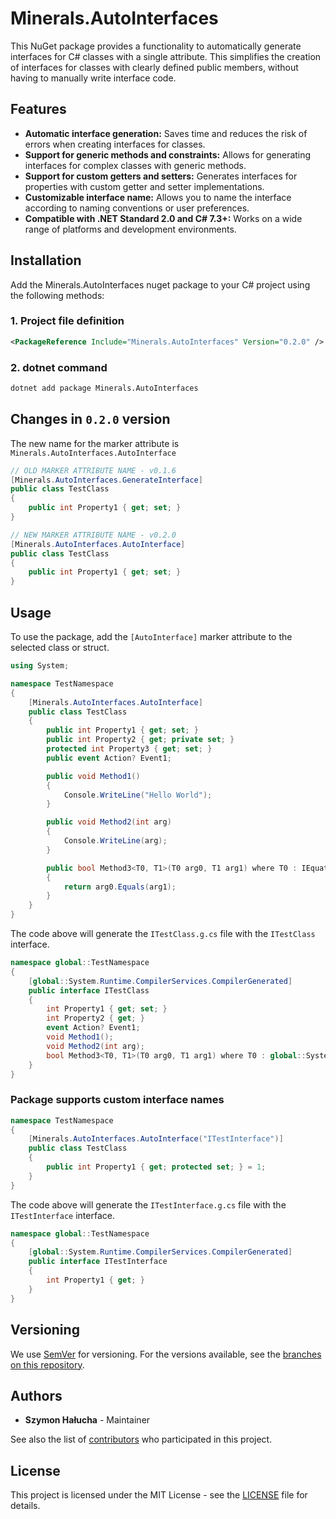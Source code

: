 # Minerals.AutoInterfaces

This NuGet package provides a functionality to automatically generate interfaces for C# classes with a single attribute. This simplifies the creation of interfaces for classes with clearly defined public members, without having to manually write interface code.

## Features

- **Automatic interface generation:** Saves time and reduces the risk of errors when creating interfaces for classes.
- **Support for generic methods and constraints:** Allows for generating interfaces for complex classes with generic methods.
- **Support for custom getters and setters:** Generates interfaces for properties with custom getter and setter implementations.
- **Customizable interface name:** Allows you to name the interface according to naming conventions or user preferences.
- **Compatible with .NET Standard 2.0 and C# 7.3+:** Works on a wide range of platforms and development environments.

## Installation

Add the Minerals.AutoInterfaces nuget package to your C# project using the following methods:

### 1. Project file definition

```xml
<PackageReference Include="Minerals.AutoInterfaces" Version="0.2.0" />
```

### 2. dotnet command

```bat
dotnet add package Minerals.AutoInterfaces
```

## Changes in ``0.2.0`` version

The new name for the marker attribute is ``Minerals.AutoInterfaces.AutoInterface``

```csharp
// OLD MARKER ATTRIBUTE NAME - v0.1.6
[Minerals.AutoInterfaces.GenerateInterface]
public class TestClass
{
    public int Property1 { get; set; }
}

// NEW MARKER ATTRIBUTE NAME - v0.2.0
[Minerals.AutoInterfaces.AutoInterface]
public class TestClass
{
    public int Property1 { get; set; }
}
```

## Usage

To use the package, add the ``[AutoInterface]`` marker attribute to the selected class or struct.

```csharp
using System;

namespace TestNamespace
{
    [Minerals.AutoInterfaces.AutoInterface]
    public class TestClass
    {
        public int Property1 { get; set; }
        public int Property2 { get; private set; }
        protected int Property3 { get; set; }
        public event Action? Event1;

        public void Method1()
        {
            Console.WriteLine("Hello World");
        }

        public void Method2(int arg)
        {
            Console.WriteLine(arg);
        }

        public bool Method3<T0, T1>(T0 arg0, T1 arg1) where T0 : IEquatable<T1> where T1 : IEquatable<T0>
        {
            return arg0.Equals(arg1);
        }
    }
}
```

The code above will generate the ``ITestClass.g.cs`` file with the ``ITestClass`` interface.

```csharp
namespace global::TestNamespace
{
    [global::System.Runtime.CompilerServices.CompilerGenerated]
    public interface ITestClass
    {
        int Property1 { get; set; }
        int Property2 { get; }
        event Action? Event1;
        void Method1();
        void Method2(int arg);
        bool Method3<T0, T1>(T0 arg0, T1 arg1) where T0 : global::System.IEquatable<T1> where T1 : global::System.IEquatable<T0>;
    }
}
```

### Package supports custom interface names

```csharp
namespace TestNamespace
{
    [Minerals.AutoInterfaces.AutoInterface("ITestInterface")]
    public class TestClass
    {
        public int Property1 { get; protected set; } = 1;
    }
}
```

The code above will generate the ``ITestInterface.g.cs`` file with the ``ITestInterface`` interface.

```csharp
namespace global::TestNamespace
{
    [global::System.Runtime.CompilerServices.CompilerGenerated]
    public interface ITestInterface
    {
        int Property1 { get; }
    }
}
```

## Versioning

We use [SemVer](http://semver.org/) for versioning. For the versions available, see the [branches on this repository](https://github.com/SzymonHalucha/Minerals.AutoInterfaces/branches).

## Authors

- **Szymon Hałucha** - Maintainer

See also the list of [contributors](https://github.com/SzymonHalucha/Minerals.AutoInterfaces/contributors) who participated in this project.

## License

This project is licensed under the MIT License - see the [LICENSE](./LICENSE) file for details.
